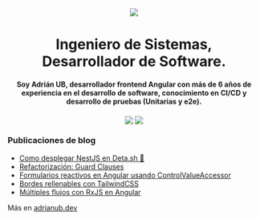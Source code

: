 <div align="center">
<img src="https://images.weserv.nl/?url=https://avatars.githubusercontent.com/u/22903142?v=4&h=300&w=300&fit=cover&mask=circle&maxage=7d" />
</div>

<h1 align="center">
  Ingeniero de Sistemas,</br> Desarrollador de Software.
</h1>



<h4 align="center">
Soy Adrián UB, desarrollador frontend Angular con más de 6 años de experiencia en el desarrollo de software, conocimiento en CI/CD y desarrollo de pruebas (Unitarias y e2e).
</h4>

<div align="center">

[<img align="center" src="https://github-readme-stats-ouuan.vercel.app/api?username=adrian-ub&theme=dark&show_icons=true">](https://github.com/adrian-ub#gh-dark-mode-only)
[<img align="center" src="https://github-readme-stats-ouuan.vercel.app/api?username=adrian-ub&show_icons=true">](https://github.com/adrian-ub#gh-light-mode-only)

</div>

### Publicaciones de blog

<!-- BLOG-POST-LIST:START -->
- [Como desplegar NestJS en Deta.sh 🚀](https://adrianub.dev/desplegar-nestjs-en-detash/)
- [Refactorización: Guard Clauses](https://adrianub.dev/refactorizacion-guard-clauses/)
- [Formularios reactivos en Angular usando ControlValueAccessor](https://adrianub.dev/crear-controles-de-formulario-personalizados-usando-controlvalueaccessor-en-angular/)
- [Bordes rellenables con TailwindCSS](https://adrianub.dev/bordes-rellenables-con-tailwindcss/)
- [Múltiples flujos con RxJS en Angular](https://adrianub.dev/combinando-multiples-flujos-http-con-rxjs-observables-en-angular/)
<!-- BLOG-POST-LIST:END -->

Más en [adrianub.dev](https://adrianub.dev/)
